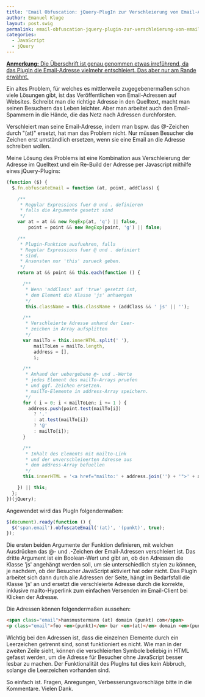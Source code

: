 ```yaml
---
title: 'Email Obfuscation: jQuery-PlugIn zur Verschleierung von Email-Adressen'
author: Emanuel Kluge
layout: post.swig
permalink: email-obfuscation-jquery-plugin-zur-verschleierung-von-email-adressen/
categories:
  - JavaScript
  - jQuery
---
```


<p><ins datetime="2011-03-27T18:23:33+00:00"><strong>Anmerkung:</strong> Die Überschrift ist genau genommen etwas irreführend, da das PlugIn die Email-Adresse vielmehr entschleiert. Das aber nur am Rande erwähnt.</ins></p>

Ein altes Problem, für welches es mittlerweile zugegebenermaßen schon viele Lösungen gibt, ist das Veröffentlichen von Email-Adressen auf Websites. Schreibt man die richtige Adresse in den Quelltext, macht man seinen Besuchern das Leben leichter. Aber man arbeitet auch den Email-Spammern in die Hände, die das Netz nach Adressen durchforsten.

Verschleiert man seine Email-Adresse, indem man bspw. das @-Zeichen durch "(at)" ersetzt, hat man das Problem nicht. Nur müssen Besucher die Zeichen erst umständlich ersetzen, wenn sie eine Email an die Adresse schreiben wollen.

Meine Lösung des Problems ist eine Kombination aus Verschleierung der Adresse im Quelltext und ein Re-Build der Adresse per Javascript mithilfe eines jQuery-Plugins:

```javascript
(function ($) {
  $.fn.obfuscateEmail = function (at, point, addClass) {

    /**
     * Regular Expressions fuer @ und . definieren
     * falls die Argumente gesetzt sind
     */
    var at = at && new RegExp(at, 'g') || false,
        point = point && new RegExp(point, 'g') || false;

    /**
     * Plugin-Funktion ausfuehren, falls
     * Regular Expressions fuer @ und . definiert
     * sind.
     * Ansonsten nur 'this' zurueck geben.
     */
    return at && point && this.each(function () {

      /**
       * Wenn 'addClass' auf 'true' gesetzt ist,
       * dem Element die Klasse 'js' anhaengen
       */
       this.className = this.className + (addClass && ' js' || '');

      /**
       * Verschleierte Adresse anhand der Leer-
       * zeichen in Array aufsplitten
       */
      var mailTo = this.innerHTML.split(' '),
          mailToLen = mailTo.length,
          address = [],
          i;

      /**
       * Anhand der uebergebene @- und .-Werte
       * jedes Element des mailTo-Arrays pruefen
       * und ggf. Zeichen ersetzen.
       * mailTo-Elemente in address-Array speichern.
       */
      for ( i = 0; i < mailToLen; i += 1 ) {
        address.push(point.test(mailTo[i])
          ? '.'
          : at.test(mailTo[i])
          ? '@'
          : mailTo[i]);
      }

      /**
       * Inhalt des Elements mit mailto-Link
       * und der unverschleieerten Adresse aus
       * dem address-Array befuellen
       */
      this.innerHTML = '<a href="mailto:' + address.join('') + '">' + address.join('') + '</a>';

    }) || this;
  };
})(jQuery);
```

Angewendet wird das PlugIn folgendermaßen:

```javascript
$(document).ready(function () {
  $('span.email').obfuscateEmail('(at)', '(punkt)', true);
});
```

Die ersten beiden Argumente der Funktion definieren, mit welchen Ausdrücken das @- und .-Zeichen der Email-Adressen verschleiert ist. Das dritte Argument ist ein Boolean-Wert und gibt an, ob den Adressen die Klasse 'js' angehängt werden soll, um sie unterschiedlich stylen zu können, je nachdem, ob der Besucher JavaScript aktiviert hat oder nicht. Das PlugIn arbeitet sich dann durch alle Adressen der Seite, hängt im Bedarfsfall die Klasse 'js' an und ersetzt die verschleierte Adresse durch die korrekte, inklusive mailto-Hyperlink zum einfachen Versenden im Email-Client bei Klicken der Adresse.

Die Adressen können folgendermaßen aussehen:

```html
<span class="email">hansmustermann (at) domain (punkt) com</span>
<p class="email">foo <em>(punkt)</em> bar <em>(at)</em> domain <em>(punkt)</em> com</p>
```

Wichtig bei den Adressen ist, dass die einzelnen Elemente durch ein Leerzeichen getrennt sind, sonst funktioniert es nicht. Wie man in der zweiten Zeile sieht, können die verschleierten Symbole beliebig in HTML gefasst werden, um die Adresse für Besucher ohne JavaScript besser lesbar zu machen. Der Funktionalität des PlugIns tut dies kein Abbruch, solange die Leerzeichen vorhanden sind.

So einfach ist. Fragen, Anregungen, Verbesserungsvorschläge bitte in die Kommentare. Vielen Dank.
